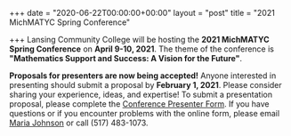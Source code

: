 +++
date = "2020-06-22T00:00:00+00:00"
layout = "post"
title = "2021 MichMATYC Spring Conference"

+++
Lansing Community College will be hosting the **2021 MichMATYC Spring Conference** on **April 9-10, 2021**. The theme of the conference 
is **"Mathematics Support and Success: A Vision for the Future"**. 

**Proposals for presenters are now being accepted!** Anyone interested in presenting should submit a proposal by **February 1, 2021**. Please consider sharing your experience, ideas, and expertise! To submit a presentation proposal, please complete the <a href="https://bit.ly/michmatyc_proposal">Conference Presenter Form</a>. If you have questions or if you encounter problems with the online form, please email [Maria Johnson](mailto:johns257@star.lcc.edu) or call (517) 483-1073.
